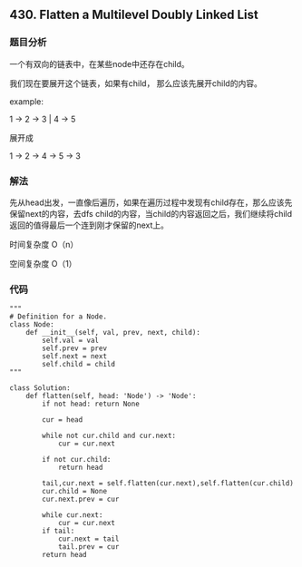 ## 430. Flatten a Multilevel Doubly Linked List

### 题目分析
一个有双向的链表中，在某些node中还存在child。 

我们现在要展开这个链表，如果有child， 那么应该先展开child的内容。

example:

1 -> 2 -> 3
     |
     4 -> 5
        
展开成

1 -> 2 -> 4 -> 5 -> 3


### 解法
先从head出发，一直像后遍历，如果在遍历过程中发现有child存在，那么应该先保留next的内容，去dfs child的内容，当child的内容返回之后，我们继续将child返回的值得最后一个连到刚才保留的next上。

时间复杂度 O（n）

空间复杂度 O（1）

### 代码
```
"""
# Definition for a Node.
class Node:
    def __init__(self, val, prev, next, child):
        self.val = val
        self.prev = prev
        self.next = next
        self.child = child
"""

class Solution:
    def flatten(self, head: 'Node') -> 'Node':
        if not head: return None
        
        cur = head
        
        while not cur.child and cur.next:
            cur = cur.next
        
        if not cur.child:
            return head
        
        tail,cur.next = self.flatten(cur.next),self.flatten(cur.child)
        cur.child = None
        cur.next.prev = cur
        
        while cur.next:
            cur = cur.next
        if tail:
            cur.next = tail
            tail.prev = cur
        return head
 ```
